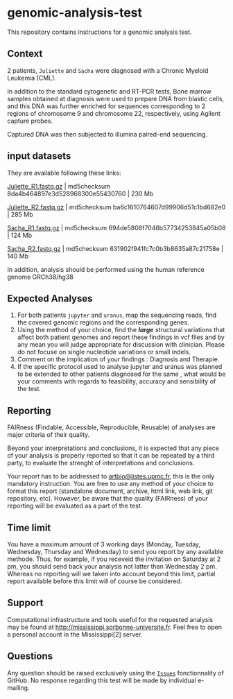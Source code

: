 # genomic-analysis-test
This repository contains instructions for a genomic analysis test.

## Context
2 patients, `Juliette` and `Sacha` were diagnosed with a Chronic Myeloid Leukemia (CML).

In addition to the standard cytogenetic and RT-PCR tests, Bone marrow samples obtained at diagnosis were used to prepare DNA from blastic cells, and this DNA was further enriched for sequences corresponding to 2 regions of chromosome 9 and chromosome 22, respectively, using Agilent capture probes.

Captured DNA was then subjected to illumina paired-end sequencing.

## input datasets
They are available following these links:

[Juliette_R1.fastq.gz](https://lbcd41.snv.jussieu.fr/nextcloud/index.php/s/F8GsBC53pK3pHnQ/download) | md5checksum 8da4b464897e3d528968300e55430760 | 230 Mb

[Juliette_R2.fastq.gz](https://lbcd41.snv.jussieu.fr/nextcloud/index.php/s/EFfJ5pfHJYDCHBi/download) | md5checksum ba6c1610764607d99906d51c1bd682e0 | 285 Mb
 
[Sacha_R1.fastq.gz](https://lbcd41.snv.jussieu.fr/nextcloud/index.php/s/EdtJTQZsaJPTnJ8/download) | md5checksum 694de5808f7046b57734253845a05b08 | 124 Mb

[Sacha_R2.fastq.gz](https://lbcd41.snv.jussieu.fr/nextcloud/index.php/s/bJCb27syGtnqbbJ/download) | md5checksum 631902f941fc7c0b3b8635a87c21758e | 140 Mb

In addition, analysis should be performed using the human reference genome GRCh38/hg38

## Expected Analyses

1. For both patients `jupyter` and `uranus`, map the sequencing reads, find the covered genomic regions and the corresponding genes.
2. Using the method of your choice, find the **_large_** structural variations that affect both patient genomes and report these findings in vcf files and by any mean you will judge appropriate for discussion with clinician. Please do not focuse on single nucleotide variations or small indels.
3. Comment on the implication of your findings : Diagnosis and Therapie.
4. If the specific protocol used to analyse jupyter and uranus was planned to be extended to other patients diagnosed for the same , what would be your comments with regards to feasibility, accuracy and sensibility of the test.

## Reporting

FAIRness (Findable, Accessible, Reproducible, Reusable) of analyses are major criteria of their quality.

Beyond your interpretations and conclusions, it is expected that any piece of your analysis is properly reported so that it can be repeated by a third party, to evaluate the strenght of interpretations and conclusions.

Your report has to be addressed to artbio@listes.upmc.fr, this is the only mandatory instruction.
You are free to use any method of your choice to format this report (standalone document, archive, html link, web link, git repository, etc). However, be aware that the quality (FAIRness) of your reporting will be evaluated as a part of the test.

## Time limit

You have a maximum amount of 3 working days (Monday, Tuesday, Wednesday, Thursday and Wednesday) to send you report by any available methode. Thus, for example, if you receveid the invitation on Saturday at 2 pm, you should send back your analysis not latter than Wednesday 2 pm. Whereas no reporting will we taken into account beyond this limit, partial report available before this limit will of course be considered.

## Support

Computational infrastructure and tools useful for the requested analysis may be found at http://mississippi.sorbonne-universite.fr. Feel free to open a personal account in the Mississippi[2] server.

## Questions

Any question should be raised exclusively using the [`Issues`](https://github.com/ARTbio/genomic-analysis-test/issues) fonctionnality of GitHub. No response regarding this test will be made by individual e-mailing.
